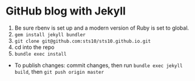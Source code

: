 # GitHub blog with Jekyll

1. Be sure rbenv is set up and a modern version of Ruby is set to global.
2. `gem install jekyll bundler`
3. `git clone git@github.com:sts10/sts10.github.io.git`
4. cd into the repo
5. `bundle exec install`

- To publish changes: commit changes, then run `bundle exec jekyll build`, then `git push origin master`
